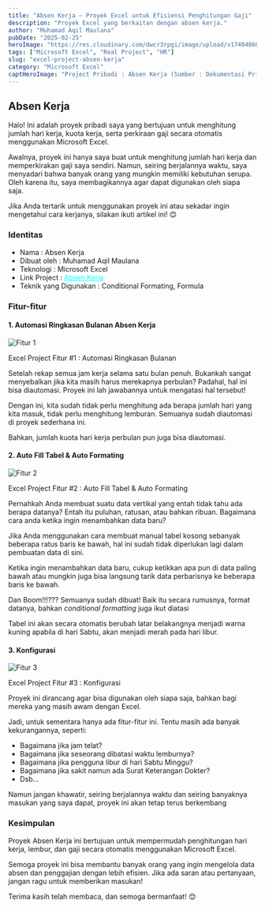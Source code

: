 ```yaml
---
title: "Absen Kerja – Proyek Excel untuk Efisiensi Penghitungan Gaji"
description: "Proyek Excel yang berkaitan dengan absen kerja."
author: "Muhamad Aqil Maulana"
pubDate: "2025-02-25"
heroImage: "https://res.cloudinary.com/dwcr3rpgi/image/upload/v1740486081/blogs/Excel-Project-Absen-Kerja-Hero.png"
tags: ["Microsoft Excel", "Real Project", "HR"]
slug: "excel-project-absen-kerja"
category: "Microsoft Excel"
captHeroImage: "Project Pribadi : Absen Kerja (Sumber : Dokumentasi Pribadi)"
---
```


## Absen Kerja

Halo! Ini adalah proyek pribadi saya yang bertujuan untuk menghitung jumlah hari kerja, kuota kerja, serta perkiraan gaji secara otomatis menggunakan Microsoft Excel.

Awalnya, proyek ini hanya saya buat untuk menghitung jumlah hari kerja dan memperkirakan gaji saya sendiri. Namun, seiring berjalannya waktu, saya menyadari bahwa banyak orang yang mungkin memiliki kebutuhan serupa. Oleh karena itu, saya membagikannya agar dapat digunakan oleh siapa saja.

Jika Anda tertarik untuk menggunakan proyek ini atau sekadar ingin mengetahui cara kerjanya, silakan ikuti artikel ini! 😊

### Identitas

- Nama : Absen Kerja
- Dibuat oleh : Muhamad Aqil Maulana
- Teknologi : Microsoft Excel
- Link Project : <a href="https://1drv.ms/x/c/1ce9c61702ed3db2/EYY6VMDI_M5JnKu4iMHK0GgB-07KHzS_V1hHlQbCjsj8uw?e=KhhQl6" target="_blank" style="color:cyan">Absen Kerja</a>
- Teknik yang Digunakan : Conditional Formating, Formula

### Fitur-fitur

#### 1. Automasi Ringkasan Bulanan Absen Kerja

![Fitur 1](https://res.cloudinary.com/dwcr3rpgi/image/upload/v1740488163/blogs/Excel-Project-Absen-Kerja-Hero-Feature1_urxn9r.png)

<figcaption>
    Excel Project Fitur #1 : Automasi Ringkasan Bulanan
  </figcaption>

Setelah rekap semua jam kerja selama satu bulan penuh. Bukankah sangat menyebalkan jika kita masih harus merekapnya perbulan? Padahal, hal ini bisa diautomasi. Proyek ini lah jawabannya untuk mengatasi hal tersebut!

Dengan ini, kita sudah tidak perlu menghitung ada berapa jumlah hari yang kita masuk, tidak perlu menghitung lemburan. Semuanya sudah diautomasi di proyek sederhana ini.

Bahkan, jumlah kuota hari kerja perbulan pun juga bisa diautomasi.

#### 2. Auto Fill Tabel & Auto Formating

![Fitur 2](https://res.cloudinary.com/dwcr3rpgi/image/upload/v1740488425/blogs/Excel-Project-Absen-Kerja-Hero-Feature2_eujxy1.png)

<figcaption>
    Excel Project Fitur #2 : Auto Fill Tabel & Auto Formating
  </figcaption>

Pernahkah Anda membuat suatu data vertikal yang entah tidak tahu ada berapa datanya? Entah itu puluhan, ratusan, atau bahkan ribuan. Bagaimana cara anda ketika ingin menambahkan data baru?

Jika Anda menggunakan cara membuat manual tabel kosong sebanyak beberapa ratus baris ke bawah, hal ini sudah tidak diperlukan lagi dalam pembuatan data di sini.

Ketika ingin menambahkan data baru, cukup ketikkan apa pun di data paling bawah atau mungkin juga bisa langsung tarik data perbarisnya ke beberapa baris ke bawah.

Dan Boom!!!??? Semuanya sudah dibuat! Baik itu secara rumusnya, format datanya, bahkan _conditional formatting_ juga ikut diatasi

Tabel ini akan secara otomatis berubah latar belakangnya menjadi warna kuning apabila di hari Sabtu, akan menjadi merah pada hari libur.

#### 3. Konfigurasi

![Fitur 3](https://res.cloudinary.com/dwcr3rpgi/image/upload/v1740488943/blogs/Excel-Project-Absen-Kerja-Hero-Feature3_dmvxbr.png)

<figcaption>
    Excel Project Fitur #3 : Konfigurasi
  </figcaption>

Proyek ini dirancang agar bisa digunakan oleh siapa saja, bahkan bagi mereka yang masih awam dengan Excel.

Jadi, untuk sementara hanya ada fitur-fitur ini. Tentu masih ada banyak kekurangannya, seperti: 
- Bagaimana jika jam telat? 
- Bagaimana jika seseorang dibatasi waktu lemburnya? 
- Bagaimana jika pengguna libur di hari Sabtu Minggu?
- Bagaimana jika sakit namun ada Surat Keterangan Dokter?
- Dsb...

Namun jangan khawatir, seiring berjalannya waktu dan seiring banyaknya masukan yang saya dapat, proyek ini akan tetap terus berkembang

### Kesimpulan
Proyek Absen Kerja ini bertujuan untuk mempermudah penghitungan hari kerja, lembur, dan gaji secara otomatis menggunakan Microsoft Excel.

Semoga proyek ini bisa membantu banyak orang yang ingin mengelola data absen dan penggajian dengan lebih efisien. Jika ada saran atau pertanyaan, jangan ragu untuk memberikan masukan!

Terima kasih telah membaca, dan semoga bermanfaat! 😊

